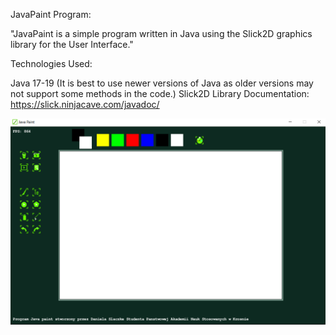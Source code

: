 JavaPaint Program:

"JavaPaint is a simple program written in Java using the Slick2D graphics library for the User Interface."

Technologies Used:

Java 17-19 (It is best to use newer versions of Java as older versions may not support some methods in the code.)
Slick2D Library Documentation:
https://slick.ninjacave.com/javadoc/

![Tytuł obrazu](Podgląd.PNG)

